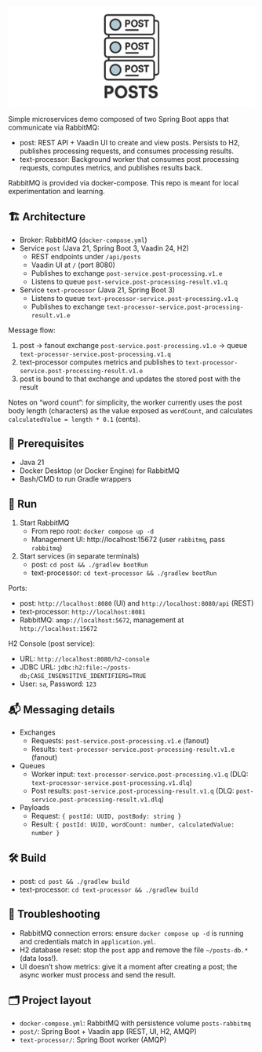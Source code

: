 ![Posts Microservices](docs/assets/posts.png)

Simple microservices demo composed of two Spring Boot apps that communicate via RabbitMQ:

- post: REST API + Vaadin UI to create and view posts. Persists to H2, publishes processing requests, and consumes processing results.
- text-processor: Background worker that consumes post processing requests, computes metrics, and publishes results back.

RabbitMQ is provided via docker-compose. This repo is meant for local experimentation and learning.

## 🏗️ Architecture
- Broker: RabbitMQ (`docker-compose.yml`)
- Service `post` (Java 21, Spring Boot 3, Vaadin 24, H2)
  - REST endpoints under `/api/posts`
  - Vaadin UI at `/` (port 8080)
  - Publishes to exchange `post-service.post-processing.v1.e`
  - Listens to queue `post-service.post-processing-result.v1.q`
- Service `text-processor` (Java 21, Spring Boot 3)
  - Listens to queue `text-processor-service.post-processing.v1.q`
  - Publishes to exchange `text-processor-service.post-processing-result.v1.e`

Message flow:
1) post -> fanout exchange `post-service.post-processing.v1.e` -> queue `text-processor-service.post-processing.v1.q`
2) text-processor computes metrics and publishes to `text-processor-service.post-processing-result.v1.e`
3) post is bound to that exchange and updates the stored post with the result

Notes on “word count”: for simplicity, the worker currently uses the post body length (characters) as the value exposed as `wordCount`, and calculates `calculatedValue = length * 0.1` (cents).

## 🧰 Prerequisites
- Java 21
- Docker Desktop (or Docker Engine) for RabbitMQ
- Bash/CMD to run Gradle wrappers

## 🚀 Run
1) Start RabbitMQ
   - From repo root: `docker compose up -d`
   - Management UI: http://localhost:15672 (user `rabbitmq`, pass `rabbitmq`)
2) Start services (in separate terminals)
   - post: `cd post && ./gradlew bootRun`
   - text-processor: `cd text-processor && ./gradlew bootRun`

Ports:
- post: `http://localhost:8080` (UI) and `http://localhost:8080/api` (REST)
- text-processor: `http://localhost:8081`
- RabbitMQ: `amqp://localhost:5672`, management at `http://localhost:15672`

H2 Console (post service):
- URL: `http://localhost:8080/h2-console`
- JDBC URL: `jdbc:h2:file:~/posts-db;CASE_INSENSITIVE_IDENTIFIERS=TRUE`
- User: `sa`, Password: `123`

## 📬 Messaging details
- Exchanges
  - Requests: `post-service.post-processing.v1.e` (fanout)
  - Results: `text-processor-service.post-processing-result.v1.e` (fanout)
- Queues
  - Worker input: `text-processor-service.post-processing.v1.q` (DLQ: `text-processor-service.post-processing.v1.dlq`)
  - Post results: `post-service.post-processing-result.v1.q` (DLQ: `post-service.post-processing-result.v1.dlq`)
- Payloads
  - Request: `{ postId: UUID, postBody: string }`
  - Result: `{ postId: UUID, wordCount: number, calculatedValue: number }`

## 🛠️ Build
- post: `cd post && ./gradlew build`
- text-processor: `cd text-processor && ./gradlew build`

## 🧯 Troubleshooting
- RabbitMQ connection errors: ensure `docker compose up -d` is running and credentials match in `application.yml`.
- H2 database reset: stop the `post` app and remove the file `~/posts-db.*` (data loss!).
- UI doesn’t show metrics: give it a moment after creating a post; the async worker must process and send the result.

## 🗂️ Project layout
- `docker-compose.yml`: RabbitMQ with persistence volume `posts-rabbitmq`
- `post/`: Spring Boot + Vaadin app (REST, UI, H2, AMQP)
- `text-processor/`: Spring Boot worker (AMQP)
